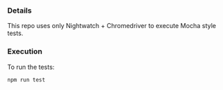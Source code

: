 ### Details
This repo uses only Nightwatch + Chromedriver to execute Mocha style tests.

### Execution
To run the tests:
```
npm run test
```